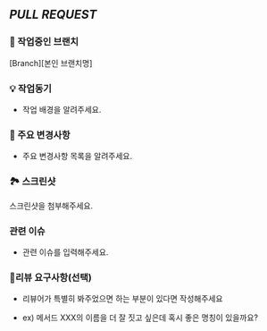 ## <i>PULL REQUEST</i>

### 🎋 작업중인 브랜치
[Branch][본인 브랜치명]

### 💡 작업동기
- 작업 배경을 알려주세요.

### 🔑 주요 변경사항
- 주요 변경사항 목록을 알려주세요.

### 🏞 스크린샷
스크린샷을 첨부해주세요.

### 관련 이슈
- 관련 이슈를 입력해주세요.

### 💬리뷰 요구사항(선택)

- 리뷰어가 특별히 봐주었으면 하는 부분이 있다면 작성해주세요

- ex) 메서드 XXX의 이름을 더 잘 짓고 싶은데 혹시 좋은 명칭이 있을까요?

